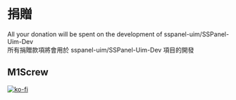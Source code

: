 # 捐贈

All your donation will be spent on the development of sspanel-uim/SSPanel-Uim-Dev    
所有捐贈款項將會用於 sspanel-uim/SSPanel-Uim-Dev 項目的開發

## M1Screw
[![ko-fi](https://ko-fi.com/img/githubbutton_sm.svg)](https://ko-fi.com/O5O850UEH)
